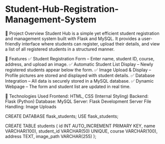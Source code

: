 # Student-Hub-Registration-Management-System
🌟 Project Overview Student Hub is a simple yet efficient student registration and management system built with Flask and MySQL. It provides a user-friendly interface where students can register, upload their details, and view a list of all registered students in a structured manner.


🎯 Features
✅ Student Registration Form – Enter name, student ID, course, address, and upload an image.
✅ Automatic Student List Display – Newly registered students appear below the form.
✅ Image Upload & Display – Profile pictures are stored and displayed with student details.
✅ Database Integration – All data is securely stored in a MySQL database.
✅ Dynamic Webpage – The form and student list are updated in real time.


🔧 Technologies Used
Frontend: HTML, CSS (Internal Styling)
Backend: Flask (Python)
Database: MySQL
Server: Flask Development Server
File Handling: Image Uploads



CREATE DATABASE flask_students;
USE flask_students;

CREATE TABLE students (
    id INT AUTO_INCREMENT PRIMARY KEY,
    name VARCHAR(100),
    student_id VARCHAR(50) UNIQUE,
    course VARCHAR(100),
    address TEXT,
    image_path VARCHAR(255)
);
